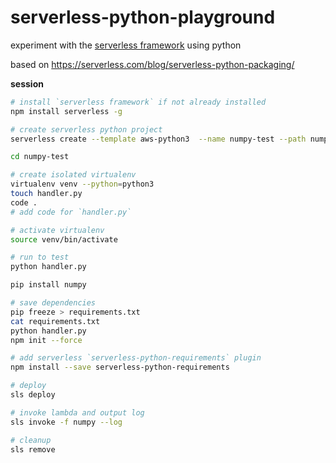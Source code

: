 # serverless-python-playground

experiment with the [serverless framework](https://serverless.com/framework/) using python

based on <https://serverless.com/blog/serverless-python-packaging/>

**session**

```sh
# install `serverless framework` if not already installed
npm install serverless -g

# create serverless python project
serverless create --template aws-python3  --name numpy-test --path numpy-test

cd numpy-test

# create isolated virtualenv
virtualenv venv --python=python3
touch handler.py
code .
# add code for `handler.py`

# activate virtualenv
source venv/bin/activate

# run to test
python handler.py

pip install numpy

# save dependencies
pip freeze > requirements.txt
cat requirements.txt
python handler.py
npm init --force

# add serverless `serverless-python-requirements` plugin
npm install --save serverless-python-requirements

# deploy
sls deploy

# invoke lambda and output log
sls invoke -f numpy --log

# cleanup
sls remove
```